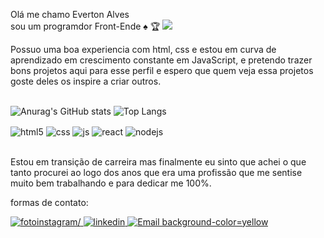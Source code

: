Olá me chamo Everton Alves <br> sou um programdor Front-Ende :spades: :trophy:   ![](https://komarev.com/ghpvc/?username=EvertonRamsodev) <br>

 Possuo uma boa experiencia com html, css e estou em curva de aprendizado em crescimento constante em JavaScript,  e pretendo trazer bons projetos aqui para esse perfil e espero que quem veja essa projetos goste deles os inspire a criar outros.
<br>
<br>

   ![Anurag's GitHub stats](https://github-readme-stats.vercel.app/api?username=EvertonAlvesdev&show_icons=true&bg_color=white_height=100px)
  ![Top Langs](https://github-readme-stats.vercel.app/api/top-langs/?username=EvertonRamosdev&layout=compact )
<div style="display: inline_block">
  <img align="center" alt="html5" src="https://img.shields.io/badge/HTML5-E34F26?style=for-the-badge&logo=html5&logoColor=white" />
  <img align="center" alt="css" src="https://img.shields.io/badge/CSS3-1572B6?style=for-the-badge&logo=css3&logoColor=white" />
  <img align="center" alt="js" src="https://img.shields.io/badge/JavaScript-F7DF1E?style=for-the-badge&logo=javascript&logoColor=black" />
  <img align="center" alt="react" src="https://img.shields.io/badge/React-20232A?style=for-the-badge&logo=react&logoColor=61DAFB" />
  <img align="center" alt="nodejs" src="https://img.shields.io/badge/Node.js-43853D?style=for-the-badge&logo=node.js&logoColor=white" />
</div>
<br/>
 
 Estou em transição de carreira mas finalmente eu sinto que achei o que tanto procurei ao logo dos anos que era uma profissão que me sentise muito bem trabalhando e para dedicar me 100%.

formas de contato:
<br>
<div style="display: inline_block">
  <a href="https://www.instagram.com/evertonj_alves/?next=%2F "> 
   <img src="https://img.shields.io/badge/Instagram-E4405F?style=for-the-badge&logo=instagram&logoColor=white" alt=fotoinstagram/>
  </a>

 <a href="https://www.linkedin.com/in/everton-j%C3%BAlio-alves/">
 <img src="https://img.shields.io/badge/LinkedIn-0077B5?style=for-the-badge&logo=linkedin&logoColor=white" alt=" linkedin"/>
 </a>

  <a href="evertonjulio421@gmail.com">
 <img src="https://img.shields.io/badge/Gmail-D14836?style=for-the-badge&logo=gmail&logoColor=white" alt="Email background-color=yellow"/>
 </a>
</div><br/>
